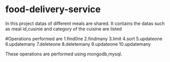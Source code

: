 # food-delivery-service
In this project datas of different meals are shared.
It contains the datas such as meal id,cusinie and category of the cuisine are listed

#Operations performed are
1.find0ne
2.findmany
3.limit
4.sort
5.updateone
6.updatemany
7.deleteone
8.deletemany
9.updateone
10.updatemany 

These operations are performed using mongodb,mysql.

